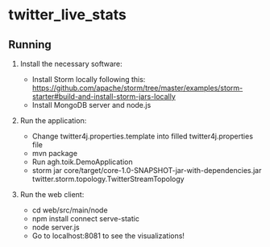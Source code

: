 # twitter_live_stats


## Running

1. Install the necessary software:
    * Install Storm locally following this: https://github.com/apache/storm/tree/master/examples/storm-starter#build-and-install-storm-jars-locally
    * Install MongoDB server and node.js

2. Run the application:
    * Change twitter4j.properties.template into filled twitter4j.properties file
    * mvn package
    * Run agh.toik.DemoApplication
    * storm jar core/target/core-1.0-SNAPSHOT-jar-with-dependencies.jar twitter.storm.topology.TwitterStreamTopology
    
3. Run the web client:
    * cd web/src/main/node
    * npm install connect serve-static
    * node server.js
    * Go to localhost:8081 to see the visualizations!